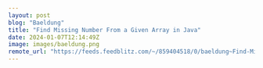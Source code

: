 ```yaml
---
layout: post
blog: "Baeldung"
title: "Find Missing Number From a Given Array in Java"
date: 2024-01-07T12:14:49Z
image: images/baeldung.png
remote_url: "https://feeds.feedblitz.com/~/859404518/0/baeldung~Find-Missing-Number-From-a-Given-Array-in-Java"
---
```

